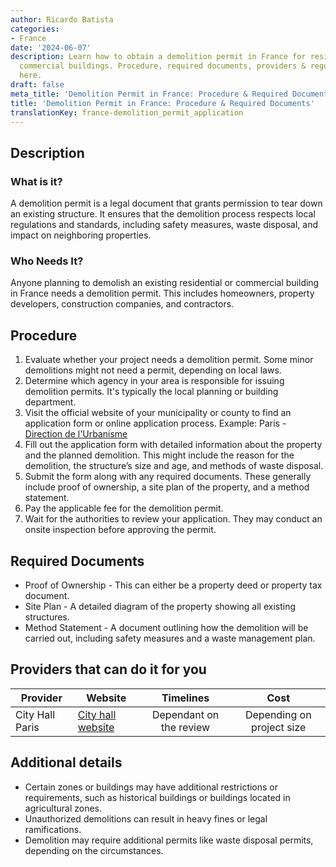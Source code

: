 ```yaml
---
author: Ricardo Batista
categories:
- France
date: '2024-06-07'
description: Learn how to obtain a demolition permit in France for residential or
  commercial buildings. Procedure, required documents, providers & regulations outlined
  here.
draft: false
meta_title: 'Demolition Permit in France: Procedure & Required Documents'
title: 'Demolition Permit in France: Procedure & Required Documents'
translationKey: france-demolition_permit_application
---
```



## Description
### What is it?
A demolition permit is a legal document that grants permission to tear down an existing structure. It ensures that the demolition process respects local regulations and standards, including safety measures, waste disposal, and impact on neighboring properties.

### Who Needs It?
Anyone planning to demolish an existing residential or commercial building in France needs a demolition permit. This includes homeowners, property developers, construction companies, and contractors.

## Procedure
1. Evaluate whether your project needs a demolition permit. Some minor demolitions might not need a permit, depending on local laws.
2. Determine which agency in your area is responsible for issuing demolition permits. It's typically the local planning or building department.
3. Visit the official website of your municipality or county to find an application form or online application process.
   Example: Paris - [Direction de l'Urbanisme](https://api-site.paris.fr/images/80149)
4. Fill out the application form with detailed information about the property and the planned demolition. This might include the reason for the demolition, the structure’s size and age, and methods of waste disposal.
5. Submit the form along with any required documents. These generally include proof of ownership, a site plan of the property, and a method statement.
6. Pay the applicable fee for the demolition permit.
7. Wait for the authorities to review your application. They may conduct an onsite inspection before approving the permit.

## Required Documents
* Proof of Ownership - This can either be a property deed or property tax document.
* Site Plan - A detailed diagram of the property showing all existing structures.
* Method Statement - A document outlining how the demolition will be carried out, including safety measures and a waste management plan.

## Providers that can do it for you

| Provider        |     Website     |     Timelines    |       Cost      |
| --------------- | --------------- |  :-------------: | :-------------: |
| City Hall Paris | [City hall website](http://www.paris.fr)       |      Dependant on the review      |        Depending on project size       |

## Additional details
* Certain zones or buildings may have additional restrictions or requirements, such as historical buildings or buildings located in agricultural zones.
* Unauthorized demolitions can result in heavy fines or legal ramifications.
* Demolition may require additional permits like waste disposal permits, depending on the circumstances.